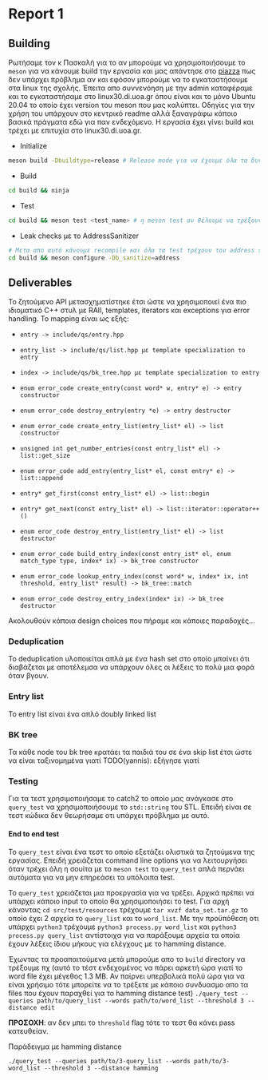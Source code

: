 # Report 1

## Building

Ρωτήσαμε τον κ Πασκαλή για το αν μπορούμε να χρησιμοποιήσουμε το `meson` για να
κάνουμε build την εργασία και μας απάντησε στο [piazza](https://piazza.com/class/kumt6ax3p6734v?cid=11_f1)
πως δεν υπάρχει πρόβλημα αν και εφόσον μπορούμε να το εγκαταστήσουμε στα linux
της σχολής. Έπειτα απο συννενόηση με την admin καταφέραμε και το εγκαταστήσαμε
στο linux30.di.uoa.gr όπου είναι και το μόνο Ubuntu 20.04 το οποίο έχει version
του meson που μας καλύπτει. Οδηγίες για την χρήση του υπάρχουν στο κεντρικό
readme αλλά ξαναγράφω κάποιο βασικά πράγματα εδώ για παν ενδεχόμενο. Η εργασία
έχει γίνει build και τρέχει με επιτυχία στο linux30.di.uoa.gr.

- Initialize
```bash
meson build -Dbuildtype=release # Release mode για να έχουμε όλα τα δυνατά optimization
```

- Build
```bash
cd build && ninja
```

- Test
```bash
cd build && meson test <test_name> # η meson test αν θέλουμε να τρέξουν όλα τα test
```

- Leak checks με το AddressSanitizer
```bash
# Μετα απο αυτό κάνουμε recompile και όλα τα test τρέχουν τον address sanitizer
cd build && meson configure -Db_sanitize=address
```

## Deliverables

Το ζητούμενο API μετασχηματίστηκε έτσι ώστε να χρησιμοποιεί ένα πιο ιδιοματικό
C++ στυλ με RAII, templates, iterators και exceptions για error handling. Το mapping είναι
ως εξής:

- `entry -> include/qs/entry.hpp`

- `entry_list -> include/qs/list.hpp με template specialization το entry`

- `index -> include/qs/bk_tree.hpp με template specialization το entry`

- `enum error_code create_entry(const word* w, entry* e) -> entry constructor`

- `enum error_code destroy_entry(entry *e) -> entry destructor`

- `enum error_code create_entry_list(entry_list* el) -> list constructor`

- `unsigned int get_number_entries(const entry_list* el) -> list::get_size`

- `enum error_code add_entry(entry_list* el, const entry* e) -> list::append`

- `entry* get_first(const entry_list* el) -> list::begin`

- `entry* get_next(const entry_list* el) -> list::iterator::operator++()`

- `enum eror_code destroy_entry_list(entry_list* el) -> list destructor`

- `enum error_code build_entry_index(const entry_ist* el, enum match_type type, index* ix) -> bk_tree constructor`

- `enum error_code lookup_entry_index(const word* w, index* ix, int threshold, entry_list* result) -> bk_tree::match`

- `enum error_code destroy_entry_index(index* ix) -> bk_tree destructor`

Ακολουθούν κάποια design choices που πήραμε και κάποιες παραδοχές...

### Deduplication

Το deduplication υλοποιείται απλά με ένα hash set στο οποίο μπαίνει ότι
διαβάζεται με αποτέλεμσα να υπάρχουν όλες οι λέξεις το πολύ μια φορά όταν βγουν.

### Entry list

Το entry list είναι ένα απλό doubly linked list

### BK tree

Τα κάθε node του bk tree κρατάει τα παιδιά του σε ένα skip list έτσι ώστε να
είναι ταξινομημένα γιατί TODO(yannis): εξήγησε γιατί

### Testing

Για τα τεστ χρησιμοποιήσαμε το catch2 το οποίο μας ανάγκασε στο `query_test` να
χρησιμοποιήσουμε το `std::string` του STL. Επειδή είναι σε τεστ κώδικα δεν
θεωρήσαμε οτι υπάρχει πρόβλημα με αυτό.

#### End to end test

Το `query_test` είναι ένα τεστ το οποίο εξετάζει ολιστικά τα ζητούμενα της
εργασίας. Επειδή χρειάζεται command line options για να λειτουργήσει όταν τρέχει
όλη η σουίτα με το `meson test` το `query_test` απλά περνάει αυτόματα για να μην
επηρεάσει τα υπόλοιπα test.

Το `query_test` χρειάζεται μια προεργασία για να τρέξει. Αρχικά πρέπει να
υπάρχει κάποιο input το οποίο θα χρησιμοποιήσει το test. Για αρχή κάνοντας `cd src/test/resources`
τρέχουμε `tar xvzf data_set.tar.gz` το οποίο έχει 2 αρχεία το `query_list` και
το `word_list`. Με την προϋπόθεση οτι υπάρχει `python3` τρέχουμε 
`python3 process.py word_list` και `python3 process.py query_list` αντίστοιχα
για να παράξουμε αρχεία τα οποία έχουν λέξεις ίδιου μήκους για ελέγχους με το 
hamming distance.

Έχωντας τα προαπαιτούμενα μετά μπορούμε απο το `build` directory να τρέξουμε πχ
(αυτό το τέστ ενδεχομένος να πάρει αρκετή ώρα γιατί το word file έχει μέγεθος
1.3 MB. Αν παίρνει υπερβολικά πολύ ώρα για να είναι χρήσιμο τότε μπορείτε να το
τρέξετε με κάποιο συνδυασμο απο τα files που έχουν παραχθεί για το hamming
distance test)
`./query_test --queries path/to/query_list --words path/to/word_list --threshold 3 --distance edit`

**ΠΡΟΣΟΧΗ**: αν δεν μπει το `threshold` flag τότε το τεστ θα κάνει pass
κατευθείαν.

Παράδειγμα με hamming distance

`./query_test --queries path/to/3-query_list --words path/to/3-word_list --threshold 3 --distance hamming`
